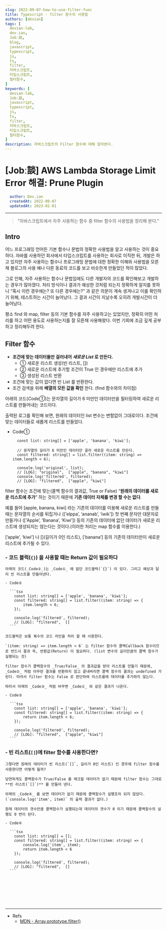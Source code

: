 ```yaml
---
slug: 2022-09-07-how-to-use-filter-func
title: Typescript - filter 함수의 사용법 
authors: [devian]
tags: [
  devian-lab, 
  dev.ian,
  Jobː談,
  blog,
  javascript,
  typescript,
  js,
  ts,
  filter,
  자바스크립트,
  타입스크립트,
  필터함수,
]
keywords: [
  devian-lab,
  Jobː談,
  javascript,
  typescript,
  js,
  ts,
  filter,
  자바스크립트,
  타입스크립트,
  필터함수,
]
description: 자바스크립트의 Filter 함수에 대해 알아본다.
---
```


<!--title -->
# [Jobː談] AWS Lambda Storage Limit Error 해결: Prune Plugin
<!--//title -->

<!-- 
```json
{
  "author": "Dev.ian",
  "createdAt": "2022-09-07",
  "updatedAt": "2023-01-01"
}
``` 
-->

```yaml
  author: Dev.ian
  createdAt: 2022-09-07
  updatedAt: 2023-01-01
```

---

> "자바스크립트에서 자주 사용하는 함수 중 filter 함수의 사용법을 정리해 본다."

## Intro

  어느 프로그래밍 언어든 기본 함수나 문법의 정확한 사용법을 알고 사용하는 것이 중요하다. 자바를 사용하던 회사에서 타입스크립트를 사용하는 회사로 이직한 뒤, 개발은 하고 있지만 자주 사용하는 함수나 프로그래밍 문법에 대한 정확한 이해와 사용법을 모른채 블로그의 사용 예나 다른 동료의 코드를 보고 비슷한게 만들었던 적이 많았다.

  그로 인해, 자주 사용하는 함수나 문법임에도 다른 개발자의 코드를 확인해보고 개발하는 경우가 많아졌다. 처리 방식이나 결과가 예상한 것처럼 되는지 정확하게 알지를 못하니 “혹시 이런 경우에는? 또 다른 경우에는?” 과 같은 의문이 계속 생겨나고 이를 확인하기 위해, 테스트하는 시간이 늘어났다. 그 결과 시간이 지날수록 오히려 개발시간이 더 늘어났다.

  평소 find 와 map, filter 등의 기본 함수를 자주 사용하고는 있었지만, 정확히 어떤 처리를 하고 어떤 용도로 사용하는지를 잘 모른채 사용해왔다. 이번 기회에 조금 깊게 공부하고 정리해두려 한다.

## Filter 함수

  - **조건에 맞는 데이터들만 걸러내어 _새로운 List_ 로 만든다.**
    + ① 새로운 리스트 생성(빈 리스트, [])
    + ② 새로운 리스트에 추가할 조건이 True 인 경우에만 리스트에 추가
    + ③ 생성된 리스트 반환
  - 조건에 맞는 값이 없다면 빈 List 를 반환한다.
  - 조건 검색을 위해 **배열의 모든 값을 확인** 한다. (find 함수와의 차이점)

  아래의 코드(_Code①_)는 문자열의 길이가 6 미만인 데이터만을 필터링하여 새로운 리스트를 만들어내는 코드이다.

  출력된 로그를 확인해 보면, 원래의 데이터인 list 변수는 변함없이 그대로이다. 조건에 맞는 데이터들로 새롭게 리스트를 만들었다.

  - Code①
    ```tsx
      const list: string[] = ['apple', 'banana', 'kiwi'];

      // 문자열의 길이가 6 미만인 데이터만 골라 새로운 리스트를 만든다.
      const filtered: string[] = list.filter((item: string) => item.length < 6);

      console.log('original', list);
      // [LOG]: "original",  ["apple", "banana", "kiwi"] 
      console.log('filtered', filtered);
      // [LOG]: "filtered",  ["apple", "kiwi"]
    ```

  filter 함수는 조건에 맞는(콜백 함수의 결과값, True or False) “**원래의 데이터를 새로운 리스트에 추가**” 하는 것이기 때문에 **기존 데이터 자체를 변경 할 수는 없다**.

  예를 들어 [apple, banana, kiwi] 라는 기존의 데이터를 이용해 새로운 리스트를 만들 때는 문자열의 순서를 뒤집거나 ([’elppa’, ‘ananab’, ‘iwik’]) 첫 번째 문자만 대문자로 만들거나 ([’Apple’, ’Banana’, ’Kiwi’])  등의 기존의 데이터에 없던 데이터가 새로운 리스트에 생성되지는 않는다는 것이다.(이러한 처리는 map 함수를 이용한다.) 
  
  [’apple’, ‘kiwi’] 나 [](길이가 0인 리스트), [’banana’] 등의 기존의 데이터만이 새로운 리스트에 추가될 수 있다.


  ### - 코드 블럭(`{}`) 을 사용할 때는 Return 값이 필요하다

    아래의 코드(_Code②_)는 _Code①_ 에 없던 코드블럭(`{}`) 이 있다. 그리고 예상과 달리 빈 리스트를 만들어낸다. 

    - Code②

      ```tsx
        const list: string[] = ['apple', 'banana', 'kiwi'];
        const filtered: string[] = list.filter((item: string) => {
            item.length < 6;
        });

        console.log('filtered', filtered);
        // [LOG]: "filtered",  []
      ```

    코드블럭은 보통 복수의 코드 라인을 처리 할 때 사용한다. 
    
    `(item: string) => item.length < 6` 는 filter 함수의 콜백Callback 함수이므로 반드시 결과 즉, 반환값(Return) 이 필요하다. (list 변수의 길이만큼의 콜백 함수가 실행되는 것)

    filter 함수가 콜백함수의 _True/False_ 의 결과값을 받아 리스트를 만들기 때문에, _Code②_ 처럼 아무런 결과를 반환하지 않고 끝내버리면 콜백 함수의 결과는 undefined 가 된다. 따라서 filter 함수는 False 로 판단하여 리스트를에 데이터를 추가하지 않는다.

    따라서 아래의 _Code③_ 처럼 바꾸면 _Code①_ 와 같은 결과가 나온다. 

    - Code③

      ```tsx
        const list: string[] = ['apple', 'banana', 'kiwi'];
        const filtered: string[] = list.filter((item: string) => {
            return item.length < 6;
        });

        console.log('filtered', filtered);
        // [LOG]: "filtered",  ["apple", "kiwi"]
      ```


  ### - 빈 리스트(`[]`)에 filter 함수를 사용한다면?

    그렇다면 원래의 데이터가 빈 리스트(`[]`, 길이가 0인 리스트) 인 경우에 filter 함수를 사용한다면 어떻게 될까?

    당연하게도 콜백함수가 True/False 를 체크할 데이터가 없기 때문에 filter 함수는 그대로 **빈 리스트(`[]`)** 를 만들어 낸다. 

    아래의 _Code④_ 를 보면 데이터가 없기 때문에 콜백함수가 실행조차 되지 않았다.(`console.log('item', item)` 의 출력 결과가 없다.) 

    원래 데이터의 갯수만큼 콜백함수가 실행되는데 데이터의 갯수가 0 이기 때문에 콜백함수의 실행도 0 번이 된다.

    - Code④

      ```tsx
        const list: string[] = [];
        const filtered: string[] = list.filter((item: string) => {
            console.log('item', item);
            return item.length < 6
        });

        console.log('filtered', filtered);
        // [LOG]: "filtered",  []
      ```









<br /><br /><br /><br /><br />

--- 
- Refs
  + [MDN - Array.prototype.filter()](https://developer.mozilla.org/en-US/docs/Web/JavaScript/Reference/Global_Objects/Array/filter)
